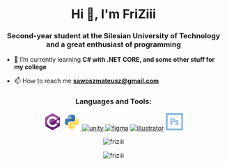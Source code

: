 <h1 align="center">Hi 👋, I'm FriZiii</h1>
<h3 align="center">Second-year student at the Silesian University of Technology and a great enthusiast of programming</h3>

- 🌱 I’m currently learning **C# with .NET CORE, and some other stuff for my college**

- 📫 How to reach me **sawoszmateusz@gmail.com**


<h3 align="center">Languages and Tools:</h3>
<p align="center">
<a href="https://www.w3schools.com/cs/" target="_blank" rel="noreferrer"> <img src="https://raw.githubusercontent.com/devicons/devicon/master/icons/csharp/csharp-original.svg" alt="csharp" width="40" height="40"/></a>
<a href="https://www.python.org" target="_blank" rel="noreferrer"> <img src="https://raw.githubusercontent.com/devicons/devicon/master/icons/python/python-original.svg" alt="python" width="40" height="40"/> </a>
<a href="https://unity.com/" target="_blank" rel="noreferrer"> <img src="https://www.vectorlogo.zone/logos/unity3d/unity3d-icon.svg" alt="unity" width="40" height="40"/> </a>
<a href="https://www.figma.com/" target="_blank" rel="noreferrer"> <img src="https://www.vectorlogo.zone/logos/figma/figma-icon.svg" alt="figma" width="40" height="40"/></a>
<a href="https://www.adobe.com/in/products/illustrator.html" target="_blank" rel="noreferrer"> <img src="https://www.vectorlogo.zone/logos/adobe_illustrator/adobe_illustrator-icon.svg" alt="illustrator" width="40" height="40"/></a>
<a href="https://www.photoshop.com/en" target="_blank" rel="noreferrer"> <img src="https://raw.githubusercontent.com/devicons/devicon/master/icons/photoshop/photoshop-line.svg" alt="photoshop" width="40" height="40"/></a>
</p>


<p align="center"><img src="https://github-readme-streak-stats.herokuapp.com/?user=friziii&theme=shades-of-purple&hide_border=true" alt="friziii"/></p>

<p align="center"><img align="center" src="https://github-readme-stats.vercel.app/api/top-langs?username=friziii&show_icons=true&locale=en&layout=compact&hide=HLSL,ShaderLab&theme=shades-of-purple&hide_border=true" alt="friziii" /></p>
